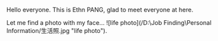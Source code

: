 Hello everyone. This is Ethn PANG, glad to meet everyone at here.

Let me find a photo with my face...
![life photo](/D:\Job Finding\Personal Information/生活照.jpg "life photo").